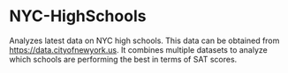# NYC-HighSchools
Analyzes latest data on NYC high schools.  This data can be obtained from https://data.cityofnewyork.us.  It combines multiple datasets to analyze which schools are performing the best in terms of SAT scores.

